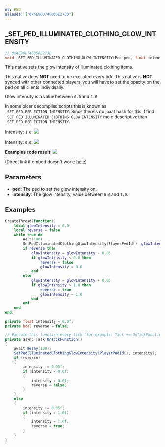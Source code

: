 ```yaml
---
ns: PED
aliases: ["0x4E90D746056E273D"]
---
```

## _SET_PED_ILLUMINATED_CLOTHING_GLOW_INTENSITY

```c
// 0x4E90D746056E273D
void _SET_PED_ILLUMINATED_CLOTHING_GLOW_INTENSITY(Ped ped, float intensity);
```

This native sets the glow intensity of illuminated clothing items.

This native does **NOT** need to be executed every tick.
This native is **NOT** synced with other connected players, you will have to set the opacity on the ped on all clients individually.


Glow intensity is a value between `0.0` and `1.0`.

In some older decompiled scripts this is known as `_SET_PED_REFLECTION_INTENSITY`.
Since there's no joaat hash for this, I find `_SET_PED_ILLUMINATED_CLOTHING_GLOW_INTENSITY` more descriptive than `_SET_PED_REFLECTION_INTENSITY`.

Intensity: `1.0`:
![](https://www.vespura.com/hi/i/2018-11-13_17-03_c2e23_229.png)

Intensity: `0.0`:
![](https://www.vespura.com/hi/i/2018-11-13_17-03_35c33_230.png)

**Examples code result**:
![](https://www.vespura.com/hi/i/2018-11-13_17-11_10199_232.gif)

(Direct link if embed doesn't work: [here](https://www.vespura.com/hi/i/2018-11-13_17-11_10199_232.gif))


## Parameters
* **ped**: The ped to set the glow intensity on.
* **intensity**: The glow intensity, value between `0.0` and `1.0`.

## Examples
```lua
CreateThread(function()
    local glowIntensity = 0.0
    local reverse = false
    while true do
        Wait(100)
        SetPedIlluminatedClothingGlowIntensity(PlayerPedId(), glowIntensity)
        if reverse then
            glowIntensity = glowIntensity - 0.05
            if glowIntensity < 0.0 then
                reverse = false
                glowIntensity = 0.0
            end
        else
            glowIntensity = glowIntensity + 0.05
            if glowIntensity > 1.0 then
                reverse = true
                glowIntensity = 1.0
            end
        end
    end
end)
```

```cs
private float intensity = 0.0f;
private bool reverse = false;

// Execute this function every tick (for example: Tick += OnTickFunction; in your constructor )
private async Task OnTickFunction()
{
    await Delay(100);
    SetPedIlluminatedClothingGlowIntensity(PlayerPedId(), intensity);
    if (reverse)
    {
        intensity -= 0.05f;
        if (intensity < 0.0f)
        {
            intensity = 0.0f;
            reverse = false;
        }
    }
    else
    {
        intensity += 0.05f;
        if (intensity > 1.0f)
        {
            intensity = 1.0f;
            reverse = true;
        }
    }
}
```
